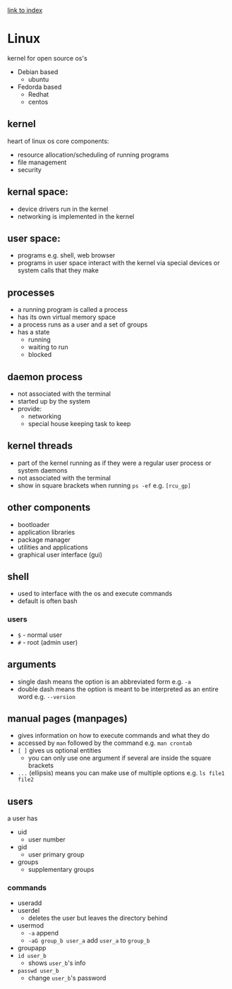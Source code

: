 [link to index](/readme.md)  

# Linux
kernel for open source os's
- Debian based
    - ubuntu
- Fedorda based
    - Redhat
    - centos

## kernel
heart of linux os
core components:
- resource allocation/scheduling of running programs
- file management
- security

## kernal space:
- device drivers run in the kernel
- networking is implemented in the kernel

## user space:
- programs e.g. shell, web browser 
- programs in user space interact with the kernel via special devices or system calls that they make

## processes
- a running program is called a process
- has its own virtual memory space
- a process runs as a user and a set of groups
- has a state
    - running
    - waiting to run
    - blocked
    
## daemon process
- not associated with the terminal
- started up by the system
- provide:
    - networking
    - special house keeping task to keep
    
## kernel threads
- part of the kernel running as if they were a regular user process or system daemons
- not associated with the terminal
- show in square brackets when running `ps -ef` e.g. `[rcu_gp]`

## other components
- bootloader
- application libraries
- package manager
- utilities and applications
- graphical user interface (gui)

## shell
- used to interface with the os and execute commands
- default is often bash

### users
- `$` - normal user
- `#` - root (admin user)

## arguments
- single dash means the option is an abbreviated form e.g. `-a`
- double dash means the option is meant to be interpreted as an entire word e.g. `--version`

## manual pages (manpages)
- gives information on how to execute commands and what they do
- accessed by `man` followed by the command e.g. `man crontab`
- `[ ]` gives us optional entities
    - you can only use one argument if several are inside the square brackets
- `...` (ellipsis) means you can make use of multiple options e.g. `ls file1 file2`

## users
a user has
- uid
    - user number
- gid
    - user primary group
- groups
    - supplementary groups

### commands
- useradd
- userdel
    - deletes the user but leaves the directory behind
- usermod
    - `-a` append
    - `-aG group_b user_a` add `user_a` to `group_b`
- groupapp
- `id user_b`
    - shows `user_b`'s info
- `passwd user_b`
    - change `user_b`'s password